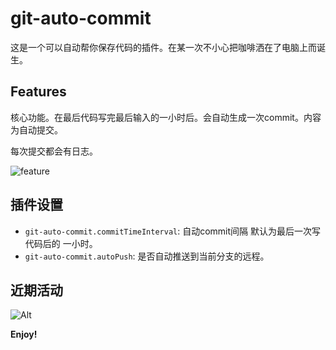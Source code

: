 # git-auto-commit

这是一个可以自动帮你保存代码的插件。在某一次不小心把咖啡洒在了电脑上而诞生。

## Features

核心功能。在最后代码写完最后输入的一小时后。会自动生成一次commit。内容为自动提交。

每次提交都会有日志。

![feature](image/img1.png)

## 插件设置

* `git-auto-commit.commitTimeInterval`: 自动commit间隔 默认为最后一次写代码后的 一小时。
* `git-auto-commit.autoPush`: 是否自动推送到当前分支的远程。



## 近期活动

![Alt](https://repobeats.axiom.co/api/embed/87a2a5aeccf7cc60c31b46e577a91b12465366fd.png "Repobeats analytics image")

**Enjoy!**
